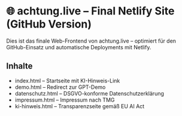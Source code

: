 
# 🌐 achtung.live – Final Netlify Site (GitHub Version)

Dies ist das finale Web-Frontend von achtung.live – optimiert für den GitHub-Einsatz und automatische Deployments mit Netlify.

## Inhalte

- index.html – Startseite mit KI-Hinweis-Link
- demo.html – Redirect zur GPT-Demo
- datenschutz.html – DSGVO-konforme Datenschutzerklärung
- impressum.html – Impressum nach TMG
- ki-hinweis.html – Transparenzseite gemäß EU AI Act

